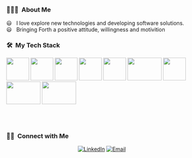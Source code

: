 <!-- <img src="https://media.licdn.com/dms/image/C4D03AQGSy0LwIXqHKw/profile-displayphoto-shrink_200_200/0/1520150490709?e=1681344000&v=beta&t=7_ZQUiaouXZVv1hcmwShxdGKCw5g-mrIcXW2EFi_gGA"> -->

<!-- <h2> Hey there! I'm Dvir Levy.</h2> -->
<h1 align="center" I'm Dvir Levy />
<h1 align="center"Full Stack Developer 👨‍💻 />

<h3> 👨🏻‍💻 &nbsp;About Me </h3>
   😃 &nbsp; I love explore new technologies and developing software solutions.<br/>
   😃 &nbsp; Bringing Forth a positive attitude, willingness and motivition

<h3> 🛠 &nbsp;My Tech Stack</h3>
   <p><img src="https://media.giphy.com/media/eNAsjO55tPbgaor7ma/giphy.gif" width="60" height="60" />
      <img src="https://juststickers.in/wp-content/uploads/2018/08/redux.png" width="60" height="60" />
      <img src="https://media.giphy.com/media/kdFc8fubgS31b8DsVu/giphy.gif" width="60" height="60" />
      <img src="https://media.giphy.com/media/SS8CV2rQdlYNLtBCiF/giphy.gif" width="60" height="60" />
      <img src="https://media.giphy.com/media/ln7z2eWriiQAllfVcn/giphy.gif" width="60" height="60" />
      <img src="https://media.giphy.com/media/kH1DBkPNyZPOk0BxrM/giphy.gif" width="90" height="60" />
      <img src="https://media.giphy.com/media/tAjb5pyCEBhEb8jWxC/giphy.gif" width="60" height="60" />
      <img src="https://ih1.redbubble.net/image.2083639330.4034/st,small,507x507-pad,600x600,f8f8f8.jpg" width="90" height="60" />
      <img src="https://www.nginx.com/wp-content/uploads/2018/08/NGINX-logo-rgb-large.png" width="90" height="60" /></p>
  <br/>

<!-- <a href="https://github.com/AVS1508">
  <img height="180em" src="https://github-readme-stats.vercel.app/api?username=DvirLevy&theme=buefy&show_icons=true" />
  <img height="180em" src="https://github-readme-stats.vercel.app/api/top-langs/?username=DvirLevy&theme=buefy&layout=compact" />
</a> -->

<br/>

<h3> 🤝🏻 &nbsp;Connect with Me </h3>

<p align="center">
<a href="https://www.linkedin.com/in/dvirlevyhakak/"><img alt="LinkedIn" src="https://img.shields.io/badge/LinkedIn-Dvir%20Levy-blue?style=flat-square&logo=linkedin"></a>
<a href="mailto:DvirLH1@gmail.com"><img alt="Email" src="https://img.shields.io/badge/Email-DvirLH1@gmail.com-blue?style=flat-square&logo=gmail"></a>
</p>
